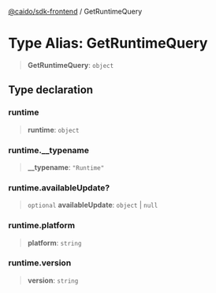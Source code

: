 [@caido/sdk-frontend](../index.md) / GetRuntimeQuery

# Type Alias: GetRuntimeQuery

> **GetRuntimeQuery**: `object`

## Type declaration

### runtime

> **runtime**: `object`

### runtime.\_\_typename

> **\_\_typename**: `"Runtime"`

### runtime.availableUpdate?

> `optional` **availableUpdate**: `object` \| `null`

### runtime.platform

> **platform**: `string`

### runtime.version

> **version**: `string`
